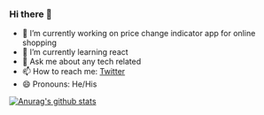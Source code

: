 ### Hi there 👋


- 🔭 I’m currently working on price change indicator app for online shopping
- 🌱 I’m currently learning react 
- 💬 Ask me about any tech related
- 📫 How to reach me: [Twitter](https://twitter.com/corpuscle18)
- 😄 Pronouns: He/His


[![Anurag's github stats](https://github-readme-stats.vercel.app/api?username=veerreshr)](https://github.com/anuraghazra/github-readme-stats)
